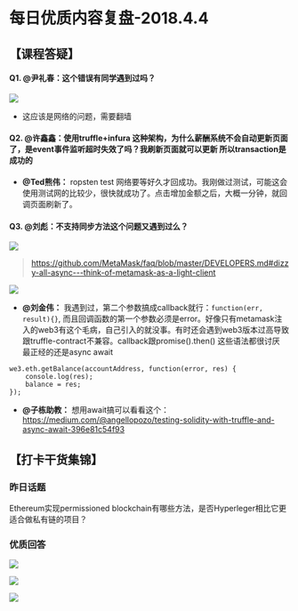 # 每日优质内容复盘-2018.4.4

## 【课程答疑】

#### Q1. @尹礼春：这个错误有同学遇到过吗？

![](images/2018.4.4_Q1.png)

- 这应该是网络的问题，需要翻墙

#### Q2. @许鑫鑫：使用truffle+infura 这种架构，为什么薪酬系统不会自动更新页面了，是event事件监听超时失效了吗？我刷新页面就可以更新 所以transaction是成功的

- **@Ted熊伟：** ropsten test 网络要等好久才回成功。我刚做过测试，可能这会使用测试网的比较少，很快就成功了。点击增加金额之后，大概一分钟，就回调页面刷新了。

#### Q3. @刘彪：不支持同步方法这个问题又遇到过么？

![](images/2018.4.4_Q3_1.jpg)

> https://github.com/MetaMask/faq/blob/master/DEVELOPERS.md#dizzy-all-async---think-of-metamask-as-a-light-client

![](images/2018.4.4_Q3_2.jpg)

- **@刘金伟：** 我遇到过，第二个参数搞成callback就行：`function(err, result){}`, 而且回调函数的第一个参数必须是error。好像只有metamask注入的web3有这个毛病，自己引入的就没事。有时还会遇到web3版本过高导致跟truffle-contract不兼容。callback跟promise().then() 这些语法都很讨厌
最正经的还是async await

```
we3.eth.getBalance(accountAddress, function(error, res) {
    console.log(res);
    balance = res;
});
```

- **@子栋助教：** 想用await搞可以看看这个：https://medium.com/@angellopozo/testing-solidity-with-truffle-and-async-await-396e81c54f93

## 【打卡干货集锦】

### 昨日话题

Ethereum实现permissioned blockchain有哪些方法，是否Hyperleger相比它更适合做私有链的项目？

### 优质回答

![](images/2018.4.4_card1.png)

![](images/2018.4.4_card2.png)

![](images/2018.4.4_card3.png)

